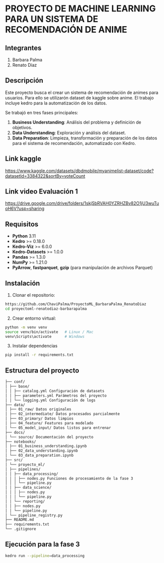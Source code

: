 # PROYECTO DE MACHINE LEARNING PARA UN SISTEMA DE RECOMENDACIÓN DE ANIME

## Integrantes 

1. Barbara Palma
2. Renato Díaz

## Descripción 

Este proyecto busca el crear un sistema de recomendación de animes para usuarios. Para ello se utilizarón dataset de kaggle sobre anime. El trabajo incluye kedro para la automatización de los datos.

Se trabajó en tres fases principales:
1. **Business Understanding**: Análisis del problema y definición de objetivos.
2. **Data Understanding**: Exploración y análisis del dataset.
3. **Data Preparation**: Limpieza, transformación y preparación de los datos para el sistema de recomendación, automatizado con Kedro.


## Link kaggle 
https://www.kaggle.com/datasets/dbdmobile/myanimelist-dataset/code?datasetId=3384322&sortBy=voteCount

## Link video Evaluación 1

https://drive.google.com/drive/folders/1skjSbRVAH0YZRHZBv82O1jU3wuTuoH6V?usp=sharing

## Requisitos
- **Python** 3.11
- **Kedro** >= 0.18.0
- **Kedro-Viz** >= 6.0.0
- **Kedro-Datasets** >= 1.0.0
- **Pandas** >= 1.3.0
- **NumPy** >= 1.21.0
- **PyArrow**, **fastparquet**, **gzip** (para manipulación de archivos Parquet)


## Instalación

1. Clonar el repositorio:
```bash
https://github.com/ChaviPalma/ProyectoML_BarbaraPalma_RenatoDiaz
cd proyectoml-renatodiaz-barbarapalma
```
2. Crear entorno virtual:
```bash
python -m venv venv
source venv/bin/activate   # Linux / Mac
venv\Scripts\activate      # Windows
```
3. Instalar dependencias
```bash
pip install -r requirements.txt
```

## Estructura del proyecto
```bash
├── conf/
│ ├── base/
│ │ ├── catalog.yml Configuración de datasets
│ │ ├── parameters.yml Parámetros del proyecto
│ │ └── logging.yml Configuración de logs
├── data/
│ ├── 01_raw/ Datos originales
│ ├── 02_intermediate/ Datos procesados parcialmente
│ ├── 03_primary/ Datos limpios
│ ├── 04_feature/ Features para modelado
│ └── 05_model_input/ Datos listos para entrenar
├── docs/
│ └── source/ Documentación del proyecto
├── notebooks/
│ ├── 01_business_understanding.ipynb
│ ├── 02_data_understanding.ipynb
│ └── 03_data_preparation.ipynb
├── src/
│ └── proyecto_ml/
│ ├── pipelines/
│ │ ├── data_processing/
│ │ │ ├── nodes.py Funciones de procesamiento de la fase 3
│ │ │ └── pipeline.py
│ │ ├── data_science/
│ │ │ ├── nodes.py
│ │ │ └── pipeline.py
│ │ └── reporting/
│ │ ├── nodes.py
│ │ └── pipeline.py
│ └── pipeline_registry.py
├── README.md
├── requirements.txt
└── .gitignore
```
## Ejecución para la fase 3

```bash
kedro run --pipeline=data_processing
```





